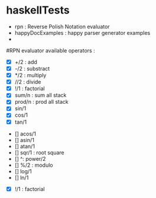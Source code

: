# haskellTests
 - rpn : Reverse Polish Notation  evaluator
 - happyDocExamples : happy parser generator examples
 -
 
#RPN evaluator
available operators :
- [X] +/2 : add
- [X] -/2 : substract
- [X] */2 : multiply
- [X] //2 : divide
- [X]  !/1 : factorial
- [X] sum/n : sum all stack
- [X] prod/n : prod all stack
- [X] sin/1
- [X] cos/1
- [X] tan/1
- [] acos/1
- [] asin/1
- [] atan/1
- [] sqr/1 : root square
- [] ^: power/2
- [] %/2 : modulo
- [] log/1
- [] ln/1
- [X] !/1 : factorial
 
